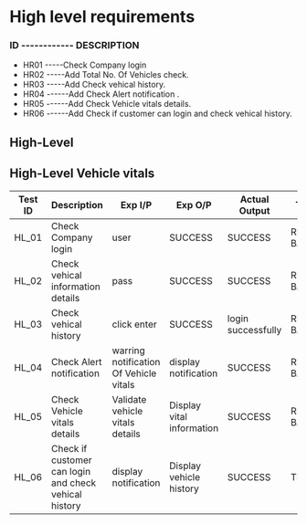 #  High level requirements
  
  
  ### ID  ------------   DESCRIPTION
  * HR01          -----Check Company login 
  * HR02          -----Add Total No. Of Vehicles check.
  * HR03          -----Add Check vehical history.
  * HR04         ------Add Check Alert notification .
  * HR05         ------Add Check Vehicle vitals details.
  * HR06         ------Add Check if customer can login and check vehical history.
    
## High-Level 

## High-Level Vehicle vitals

| Test ID | Description | Exp I/P | Exp O/P | Actual Output | Type of Test |
| ------- | ----------- | ------- | ------- | ------------- | ------------ |
| HL_01 | Check Company login | user | SUCCESS | SUCCESS | REQUIREMENT BASED |
| HL_02 | Check vehical information details | pass | SUCCESS | SUCCESS  | REQUIREMENT BASED |
| HL_03 | Check vehical history | click enter  | SUCCESS | login successfully |REQUIREMENT BASED |
| HL_04 | Check Alert notification |  warring notification Of Vehicle vitals | display  notification | SUCCESS | REQUIREMENT BASED |
| HL_05 | Check Vehicle vitals details |  Validate vehicle vitals details  | Display vital information| SUCCESS | REQUIREMENT BASED |
| HL_06 | Check if customer can login and check vehical history | display notification | Display vehicle history| SUCCESS | TECHNICAL |



